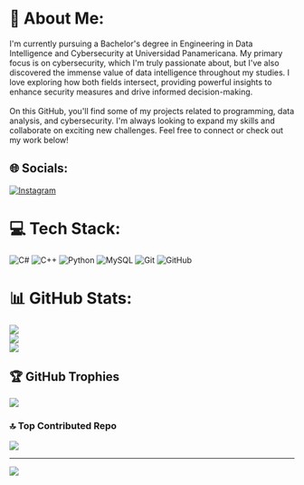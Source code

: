 # 💫 About Me:
I'm currently pursuing a Bachelor's degree in Engineering in Data Intelligence and Cybersecurity at Universidad Panamericana. My primary focus is on cybersecurity, which I'm truly passionate about, but I've also discovered the immense value of data intelligence throughout my studies. I love exploring how both fields intersect, providing powerful insights to enhance security measures and drive informed decision-making.<br><br>On this GitHub, you'll find some of my projects related to programming, data analysis, and cybersecurity. I'm always looking to expand my skills and collaborate on exciting new challenges. Feel free to connect or check out my work below!


## 🌐 Socials:
[![Instagram](https://img.shields.io/badge/Instagram-%23E4405F.svg?logo=Instagram&logoColor=white)](https://instagram.com/santiaago.avila) 

# 💻 Tech Stack:
![C#](https://img.shields.io/badge/c%23-%23239120.svg?style=for-the-badge&logo=csharp&logoColor=white) ![C++](https://img.shields.io/badge/c++-%2300599C.svg?style=for-the-badge&logo=c%2B%2B&logoColor=white) ![Python](https://img.shields.io/badge/python-3670A0?style=for-the-badge&logo=python&logoColor=ffdd54) ![MySQL](https://img.shields.io/badge/mysql-4479A1.svg?style=for-the-badge&logo=mysql&logoColor=white) ![Git](https://img.shields.io/badge/git-%23F05033.svg?style=for-the-badge&logo=git&logoColor=white) ![GitHub](https://img.shields.io/badge/github-%23121011.svg?style=for-the-badge&logo=github&logoColor=white)
# 📊 GitHub Stats:
![](https://github-readme-stats.vercel.app/api?username=MistakenUncle7&theme=tokyonight&hide_border=false&include_all_commits=true&count_private=true)<br/>
![](https://github-readme-streak-stats.herokuapp.com/?user=MistakenUncle7&theme=tokyonight&hide_border=false)<br/>
![](https://github-readme-stats.vercel.app/api/top-langs/?username=MistakenUncle7&theme=tokyonight&hide_border=false&include_all_commits=true&count_private=true&layout=compact)

## 🏆 GitHub Trophies
![](https://github-profile-trophy.vercel.app/?username=MistakenUncle7&theme=tokyonight&no-frame=true&no-bg=true&margin-w=4)

### 🔝 Top Contributed Repo
![](https://github-contributor-stats.vercel.app/api?username=MistakenUncle7&limit=5&theme=tokyonight&combine_all_yearly_contributions=true)

---
[![](https://visitcount.itsvg.in/api?id=MistakenUncle7&icon=1&color=9)](https://visitcount.itsvg.in)

<!-- Proudly created with GPRM ( https://gprm.itsvg.in ) -->

